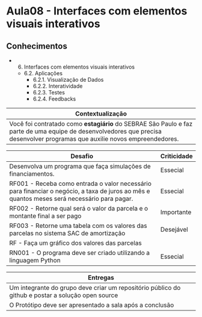 # Aula08 - Interfaces com elementos visuais interativos 

## Conhecimentos
- 6. Interfaces com elementos visuais interativos 
    - 6.2. Aplicações 
        - 6.2.1. Visualização de Dados 
        - 6.2.2. Interatividade 
        - 6.2.3. Testes 
        - 6.2.4. Feedbacks 

|Contextualização|
|-|
|Você foi contratado como **estagiário** do SEBRAE São Paulo e faz parte de uma equipe de desenvolvedores que precisa desenvolver programas que auxilie novos empreendedores.|

|Desafio|Criticidade|
|-|-|
|Desenvolva um programa que faça simulações de financiamentos.|Essecial|
|RF001 - Receba como entrada o valor necessário para financiar o negócio, a taxa de juros ao mês e quantos meses será necessário para pagar.|Essecial|
|RF002 - Retorne qual será o valor da parcela e o montante final a ser pago|Importante|
|RF003 - Retorne uma tabela com os valores das parcelas no sistema SAC de amortização|Desejável|
|RF - Faça um gráfico dos valores das parcelas|
|RN001 - O programa deve ser criado utilizando a linguagem Python|Essecial|

|Entregas|
|-|
|Um integrante do grupo deve criar um repositório público do github e postar a solução open source|
|O Protótipo deve ser apresentado a sala após a conclusão|